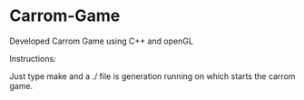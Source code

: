 # Carrom-Game
Developed Carrom Game using C++ and openGL

Instructions:

Just type make and a ./ file is generation running on which starts the carrom game.
